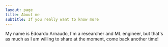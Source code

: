 ```yaml
---
layout: page
title: About me
subtitle: If you really want to know more
---
```


My name is Edoardo Arnaudo, I'm a researcher and ML engineer, but that's as much as I am willing to share at the moment, come back another time!
